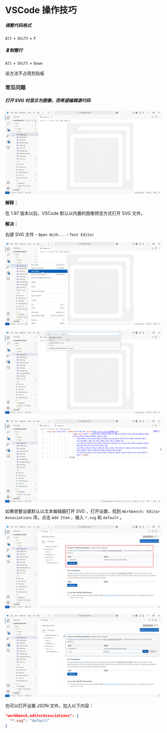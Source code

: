 # VSCode 操作技巧



##### 调整代码格式

`Alt` + `Shift` + `F`

##### 复制整行

`Alt` + `Shift` + `Down`

该方法不占用剪贴板



### 常见问题

##### 打开 SVG 时显示为图像，而希望编辑源代码

![image-20250217120136230](./assets/image-20250217120136230.png)

**解释：**

在 1.97 版本以后，VSCode 默认以内置的图像预览方式打开 SVG 文件。

**解决：**

右键 SVG 文件 - `Open With...` - `Text Editor`

![image-20250217120548516](./assets/image-20250217120548516.png)

![image-20250217120633369](./assets/image-20250217120633369.png)

![image-20250217120658187](./assets/image-20250217120658187.png)

如果想要设置默认以文本编辑器打开 SVG ，打开设置，找到 `Workbench: Editor Associations` 项，点击 `Add Item` ，输入 `*.svg` 和 `default` 。

![image-20250217120908842](./assets/image-20250217120908842.png)

![image-20250217121100544](./assets/image-20250217121100544.png)

也可以打开设置 JSON 文件，加入以下内容：

```json
"workbench.editorAssociations": {
  "*.svg": "default"
}
```

